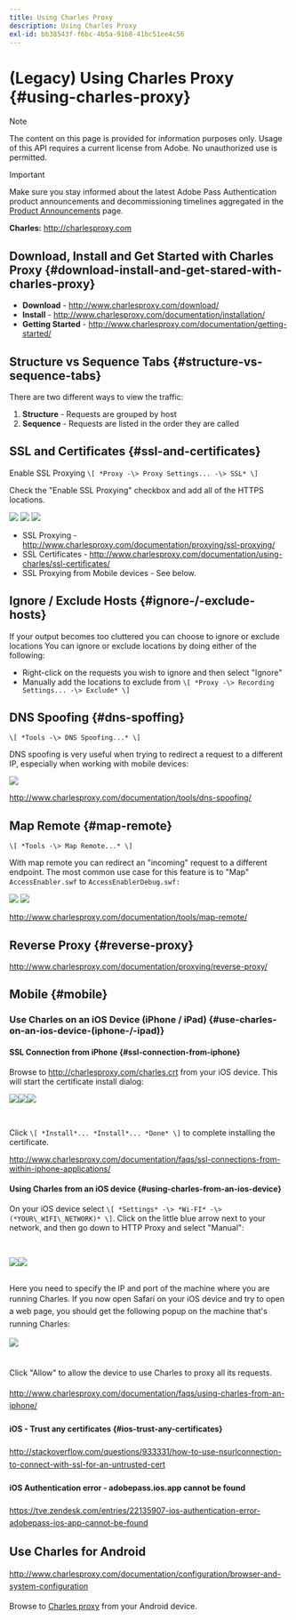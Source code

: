 ```yaml
---
title: Using Charles Proxy
description: Using Charles Proxy
exl-id: bb38543f-f6bc-4b5a-91b8-41bc51ee4c56
---
```

# (Legacy) Using Charles Proxy {#using-charles-proxy}

>[!NOTE]
>
>The content on this page is provided for information purposes only. Usage of this API requires a current license from Adobe. No unauthorized use is permitted.

>[!IMPORTANT]
>
> Make sure you stay informed about the latest Adobe Pass Authentication product announcements and decommissioning timelines aggregated in the [Product Announcements](/help/authentication/product-announcements.md) page.

**Charles:** <http://charlesproxy.com>

 
## Download, Install and Get Started with Charles Proxy {#download-install-and-get-stared-with-charles-proxy}

- **Download** - <http://www.charlesproxy.com/download/>
- **Install** - <http://www.charlesproxy.com/documentation/installation/>
- **Getting Started** - <http://www.charlesproxy.com/documentation/getting-started/>

 
## Structure vs Sequence Tabs {#structure-vs-sequence-tabs}

There are two different ways to view the traffic:

1.  **Structure** - Requests are grouped by host
1.  **Sequence** - Requests are listed in the order they are called


## SSL and Certificates {#ssl-and-certificates}

Enable SSL Proxying `\[ *Proxy -\> Proxy Settings... -\> SSL* \]`

Check the "Enable SSL Proxying" checkbox and add all of the HTTPS locations.


![](https://dzf8vqv24eqhg.cloudfront.net/userfiles/258/326/ckfinder/images/ProxySettings.PNG) ![](https://dzf8vqv24eqhg.cloudfront.net/userfiles/258/326/ckfinder/images/SSLSettings.PNG) ![](https://dzf8vqv24eqhg.cloudfront.net/userfiles/258/326/ckfinder/images/AddHttpsLocations.PNG)



- SSL Proxying - <http://www.charlesproxy.com/documentation/proxying/ssl-proxying/>
- SSL Certificates - <http://www.charlesproxy.com/documentation/using-charles/ssl-certificates/> 
- SSL Proxying from Mobile devices - See below.

 
## Ignore / Exclude Hosts {#ignore-/-exclude-hosts}

If your output becomes too cluttered you can choose to ignore or exclude locations You can ignore or exclude locations by doing either of the following:

- Right-click on the requests you wish to ignore and then select "Ignore"
- Manually add the locations to exclude from `\[ *Proxy -\> Recording Settings... -\> Exclude* \]`

 
## DNS Spoofing {#dns-spoffing}

`\[ *Tools -\> DNS Spoofing...* \]`

 

DNS spoofing is very useful when trying to redirect a request to a different IP, especially when working with mobile devices:

![](https://dzf8vqv24eqhg.cloudfront.net/userfiles/258/326/ckfinder/images/DNSSpoofing.PNG)

<http://www.charlesproxy.com/documentation/tools/dns-spoofing/>

 
## Map Remote {#map-remote}

`\[ *Tools -\> Map Remote...* \]`

 

With map remote you can redirect an "incoming" request to a different endpoint. The most common use case for this feature is to "Map" `AccessEnabler.swf` to `AccessEnablerDebug.swf:`

![](https://dzf8vqv24eqhg.cloudfront.net/userfiles/258/326/ckfinder/images/MapRemote.PNG) ![](https://dzf8vqv24eqhg.cloudfront.net/userfiles/258/326/ckfinder/images/MapRemoteAdd.PNG)

<http://www.charlesproxy.com/documentation/tools/map-remote/>

 

## Reverse Proxy {#reverse-proxy}

<http://www.charlesproxy.com/documentation/proxying/reverse-proxy/>

## Mobile {#mobile}

### Use Charles on an iOS Device (iPhone / iPad) {#use-charles-on-an-ios-device-(iphone-/-ipad)}

#### SSL Connection from iPhone {#ssl-connection-from-iphone}

Browse to <http://charlesproxy.com/charles.crt> from your iOS device.  This will start the certificate install dialog:

![](https://dzf8vqv24eqhg.cloudfront.net/userfiles/258/326/ckfinder/images/iOSDeviceSSLCertificate1\(1\).PNG)![](https://dzf8vqv24eqhg.cloudfront.net/userfiles/258/326/ckfinder/images/iOSDeviceSSLCertificate2\(1\).PNG)![](https://dzf8vqv24eqhg.cloudfront.net/userfiles/258/326/ckfinder/images/iOSDeviceSSLCertificate3.PNG)

 </br>

Click `\[ *Install*... *Install*... *Done* \]` to complete installing the certificate.

<http://www.charlesproxy.com/documentation/faqs/ssl-connections-from-within-iphone-applications/>

 

#### Using Charles from an iOS device {#using-charles-from-an-ios-device}

On your iOS device select `\[ *Settings* -\> *Wi-FI* -\> (*YOUR\_WIFI\_NETWORK)* \]`. Click on the little blue arrow next to your network, and then go down to HTTP Proxy and select "Manual": 


 </br>

![](https://dzf8vqv24eqhg.cloudfront.net/userfiles/258/326/ckfinder/images/iOSDeviceManualProxy1.png)![](https://dzf8vqv24eqhg.cloudfront.net/userfiles/258/326/ckfinder/images/iOSDeviceManualProxy2.PNG)


 </br>
Here you need to specify the IP and port of the machine where you are running Charles. <span style="line-height: 1.6em;">If you now open Safari on your iOS device and try to open a web page, you should get the following popup on the machine that's running Charles:
 
 </br>

![](https://dzf8vqv24eqhg.cloudfront.net/userfiles/258/326/ckfinder/images/iOSDeviceManualProxy3.PNG)

</br>
Click "Allow" to allow the device to use Charles to proxy all its
requests.

<http://www.charlesproxy.com/documentation/faqs/using-charles-from-an-iphone/>


#### iOS - Trust any certificates {#ios-trust-any-certificates}

<http://stackoverflow.com/questions/933331/how-to-use-nsurlconnection-to-connect-with-ssl-for-an-untrusted-cert>

#### iOS Authentication error - adobepass.ios.app cannot be found

<https://tve.zendesk.com/entries/22135907-ios-authentication-error-adobepass-ios-app-cannot-be-found>


## Use Charles for Android

<http://www.charlesproxy.com/documentation/configuration/browser-and-system-configuration>

  
Browse to [Charles proxy](http://charlesproxy.com/charles.crt) from your Android device.
